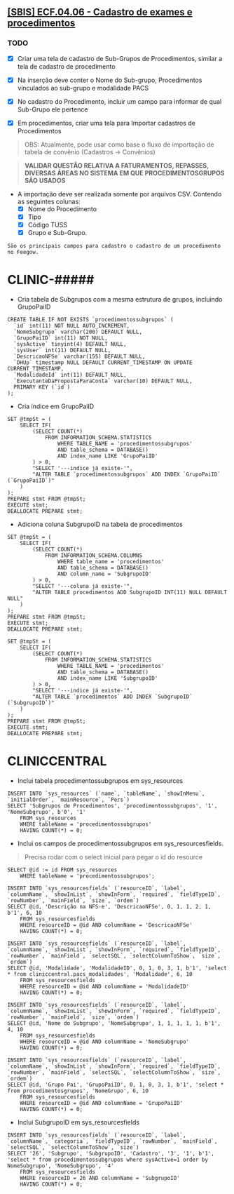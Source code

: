 ## [[SBIS] ECF.04.06 - Cadastro de exames e procedimentos](https://feegow.atlassian.net/browse/PRO-148)

### TODO
- [x] Criar uma tela de cadastro de Sub-Grupos de Procedimentos, similar a tela de cadastro de procedimento
- [x] Na inserção deve conter o Nome do Sub-grupo, Procedimentos vinculados ao sub-grupo e modalidade PACS
- [x] No cadastro do Procedimento, incluir um campo para informar de qual Sub-Grupo ele pertence


- [x] Em procedimentos, criar uma tela para Importar cadastros de Procedimentos
> OBS: Atualmente, pode usar como base o fluxo de importação de tabela de convênio (Cadastros → Convênios)

> **VALIDAR QUESTÃO RELATIVA A FATURAMENTOS, REPASSES, DIVERSAS ÁREAS NO SISTEMA EM QUE PROCEDIMENTOSGRUPOS SÃO USADOS**
- A importação deve ser realizada somente por arquivos CSV. Contendo as seguintes colunas: 
  - [x] Nome do Procedimento
  - [x] Tipo
  - [x] Código TUSS
  - [x] Grupo e Sub-Grupo. 

``São os principais campos para cadastro o cadastro de um procedimento no Feegow.``

  CLINIC-#####
  =====
- Cria tabela de Subgrupos com a mesma estrutura de grupos, incluindo GrupoPaiID
```
CREATE TABLE IF NOT EXISTS `procedimentossubgrupos` (
  `id` int(11) NOT NULL AUTO_INCREMENT,
  `NomeSubgrupo` varchar(200) DEFAULT NULL,
  `GrupoPaiID` int(11) NOT NULL,
  `sysActive` tinyint(4) DEFAULT NULL,
  `sysUser` int(11) DEFAULT NULL,
  `DescricaoNFSe` varchar(155) DEFAULT NULL,
  `DHUp` timestamp NULL DEFAULT CURRENT_TIMESTAMP ON UPDATE CURRENT_TIMESTAMP,
  `ModalidadeId` int(11) DEFAULT NULL,
  `ExecutanteDaPropostaParaConta` varchar(10) DEFAULT NULL,
  PRIMARY KEY (`id`)
);
```
- Cria índice em GrupoPaiID
```
SET @tmpSt = (
    SELECT IF(
        (SELECT COUNT(*) 
            FROM INFORMATION_SCHEMA.STATISTICS 
                WHERE TABLE_NAME = 'procedimentossubgrupos' 
                AND table_schema = DATABASE() 
                AND index_name LIKE 'GrupoPaiID'
        ) > 0,
        "SELECT '---indice já existe-'", 
        "ALTER TABLE `procedimentossubgrupos` ADD INDEX `GrupoPaiID` (`GrupoPaiID`)"
    )
);
PREPARE stmt FROM @tmpSt;
EXECUTE stmt;
DEALLOCATE PREPARE stmt;
```
- Adiciona coluna SubgrupoID na tabela de procedimentos
```
SET @tmpSt = ( 
    SELECT IF( 
        (SELECT COUNT(*) 
            FROM INFORMATION_SCHEMA.COLUMNS 
                WHERE table_name = 'procedimentos' 
                AND table_schema = DATABASE() 
                AND column_name = 'SubgrupoID' 
        ) > 0,
        "SELECT '---coluna já existe-'",
        "ALTER TABLE procedimentos ADD SubgrupoID INT(11) NULL DEFAULT NULL"
    )
);
PREPARE stmt FROM @tmpSt;
EXECUTE stmt;
DEALLOCATE PREPARE stmt;

SET @tmpSt = (
    SELECT IF(
        (SELECT COUNT(*) 
            FROM INFORMATION_SCHEMA.STATISTICS 
                WHERE TABLE_NAME = 'procedimentos' 
                AND table_schema = DATABASE() 
                AND index_name LIKE 'SubgrupoID'
        ) > 0,
        "SELECT '---indice já existe-'", 
        "ALTER TABLE `procedimentos` ADD INDEX `SubgrupoID` (`SubgrupoID`)"
    )
);
PREPARE stmt FROM @tmpSt;
EXECUTE stmt;
DEALLOCATE PREPARE stmt;
```

CLINICCENTRAL
=====
- Inclui tabela procedimentossubgrupos em sys_resources
```
INSERT INTO `sys_resources` (`name`, `tableName`, `showInMenu`, `initialOrder`, `mainResource`, `Pers`) 
SELECT 'Subgrupos de Procedimentos', 'procedimentossubgrupos', '1', 'NomeSubgrupo', b'0', '1' 
	FROM sys_resources
	WHERE tableName = 'procedimentossubgrupos' 
	HAVING COUNT(*) = 0;
```
- Inclui os campos de procedimentossubgrupos em sys_resourcesfields.
> Precisa rodar com o select inicial para pegar o id do resource
```
SELECT @id := id FROM sys_resources
	WHERE tableName = 'procedimentossubgrupos';

INSERT INTO `sys_resourcesfields` (`resourceID`, `label`, `columnName`, `showInList`, `showInForm`, `required`, `fieldTypeID`, `rowNumber`, `mainField`, `size`, `ordem`) 
SELECT @id, 'Descrição na NFS-e', 'DescricaoNFSe', 0, 1, 1, 2, 1, b'1', 6, 10 
	FROM sys_resourcesfields
	WHERE resourceID = @id AND columnName = 'DescricaoNFSe'
	HAVING COUNT(*) = 0;

INSERT INTO `sys_resourcesfields` (`resourceID`, `label`, `columnName`, `showInList`, `showInForm`, `required`, `fieldTypeID`, `rowNumber`, `mainField`, `selectSQL`, `selectColumnToShow`, `size`, `ordem`) 
SELECT @id, 'Modalidade', 'ModalidadeID', 0, 1, 0, 3, 1, b'1', 'select * from cliniccentral.pacs_modalidades', 'Modalidade', 6, 10 
	FROM sys_resourcesfields
	WHERE resourceID = @id AND columnName = 'ModalidadeID'
	HAVING COUNT(*) = 0;

INSERT INTO `sys_resourcesfields` (`resourceID`, `label`, `columnName`, `showInList`, `showInForm`, `required`, `fieldTypeID`, `rowNumber`, `mainField`, `size`, `ordem`) 
SELECT @id, 'Nome do Subgrupo', 'NomeSubgrupo', 1, 1, 1, 1, 1, b'1', 4, 10 
	FROM sys_resourcesfields
	WHERE resourceID = @id AND columnName = 'NomeSubgrupo'
	HAVING COUNT(*) = 0;

INSERT INTO `sys_resourcesfields` (`resourceID`, `label`, `columnName`, `showInList`, `showInForm`, `required`, `fieldTypeID`, `rowNumber`, `mainField`, `selectSQL`, `selectColumnToShow`, `size`, `ordem`) 
SELECT @id, 'Grupo Pai', 'GrupoPaiID', 0, 1, 0, 3, 1, b'1', 'select * from procedimentosgrupos', 'NomeGrupo', 6, 10 
	FROM sys_resourcesfields
	WHERE resourceID = @id AND columnName = 'GrupoPaiID'
	HAVING COUNT(*) = 0;
```
- Inclui SubgrupoID em sys_resourcesfields
```
INSERT INTO `sys_resourcesfields` (`resourceID`, `label`, `columnName`, `categoria`, `fieldTypeID`, `rowNumber`, `mainField`, `selectSQL`, `selectColumnToShow`, `size`) 
SELECT '26', 'Subgrupo', 'SubgrupoID', 'Cadastro', '3', '1', b'1', 'select * from procedimentossubgrupos where sysActive=1 order by NomeSubgrupo', 'NomeSubgrupo', '4' 
	FROM sys_resourcesfields
	WHERE resourceID = 26 AND columnName = 'SubgrupoID'
	HAVING COUNT(*) = 0;
```